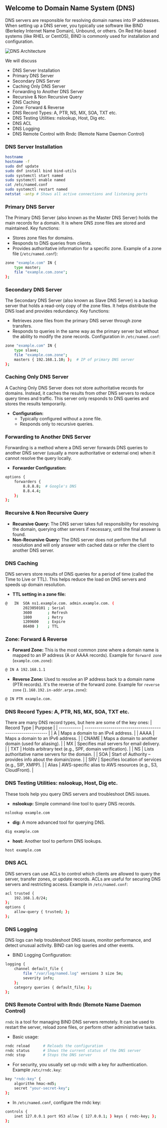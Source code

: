 ## Welcome to Domain Name System (DNS)
DNS servers are responsible for resolving domain names into IP addresses. When setting up a DNS server, you typically use software like BIND (Berkeley Internet Name Domain), Unbound, or others. On Red Hat-based systems (like RHEL or CentOS), BIND is commonly used for installation and configuration. 

![DNS Architecture](/img/dns-architecture.png)

We will discuss 
- DNS Server Installation
- Primary DNS Server 
- Secondary DNS Server 
- Caching Only DNS Server 
- Forwarding to Another DNS Server 
- Recursive & Non Recursive Query 
- DNS Caching 
- Zone: Forward & Reverse
- DNS Record Types: A, PTR, NS, MX, SOA, TXT etc.
- DNS Testing Utilities: nslookup, Host, Dig etc. 
- DNS ACL 
- DNS Logging
- DNS Remote Control with Rndc (Remote Name Daemon Control)

### DNS Server Installation
```bash 
hostname
hostname -f
sudo dnf update
sudo dnf install bind bind-utils
sudo systemctl start named
sudo systemctl enable named
cat /etc/named.conf
sudo systemctl restart named
netstat -antp # Shows all active connections and listening ports
```
### Primary DNS Server 
The Primary DNS Server (also known as the Master DNS Server) holds the main records for a domain. It is where DNS zone files are stored and maintained. Key functions:
- Stores zone files for domains.
- Responds to DNS queries from clients.
- Provides authoritative information for a specific zone. Example of a zone file (`/etc/named.conf`):
```bash
zone "example.com" IN {
    type master;
    file "example.com.zone";
};
```
### Secondary DNS Server
The Secondary DNS Server (also known as Slave DNS Server) is a backup server that holds a read-only copy of the zone files. It helps distribute the DNS load and provides redundancy. Key functions:
- Retrieves zone files from the primary DNS server through zone transfers.
- Responds to queries in the same way as the primary server but without the ability to modify the zone records. Configuration in `/etc/named.conf`:
```bash
zone "example.com" IN {
    type slave;
    file "example.com.zone";
    masters { 192.168.1.10; };  # IP of primary DNS server
};
```
### Caching Only DNS Server 
A Caching Only DNS Server does not store authoritative records for domains. Instead, it caches the results from other DNS servers to reduce query times and traffic. This server only responds to DNS queries and stores the results temporarily.
- **Configuration:**
  - Typically configured without a zone file.
  - Responds only to recursive queries.
### Forwarding to Another DNS Server
Forwarding is a method where a DNS server forwards DNS queries to another DNS server (usually a more authoritative or external one) when it cannot resolve the query locally.
- **Forwarder Configuration:**
```bash
options {
    forwarders {
        8.8.8.8;  # Google's DNS
        8.8.4.4;
    };
};
```
### Recursive & Non Recursive Query 
- **Recursive Query:** The DNS server takes full responsibility for resolving the domain, querying other servers if necessary, until the final answer is found.
- **Non-Recursive Query:** The DNS server does not perform the full resolution and will only answer with cached data or refer the client to another DNS server.
### DNS Caching 
DNS servers store results of DNS queries for a period of time (called the Time to Live or TTL). This helps reduce the load on DNS servers and speeds up domain resolution.
- **TTL setting in a zone file:**
```bash
@   IN  SOA ns1.example.com. admin.example.com. (
        2023050101 ; Serial
        3600       ; Refresh
        1800       ; Retry
        1209600    ; Expire
        86400 )    ; TTL
```
### Zone: Forward & Reverse
- **Forward Zone:** This is the most common zone where a domain name is mapped to an IP address (A or AAAA records). Example for `forward zone` (`example.com.zone`):
```bash
@ IN A 192.168.1.1
```
- **Reverse Zone:** Used to resolve an IP address back to a domain name (PTR records). It's the reverse of the forward zone. Example for `reverse zone` (`1.168.192.in-addr.arpa.zone`):
```bash
@ IN PTR example.com.
```
### DNS Record Types: A, PTR, NS, MX, SOA, TXT etc.
There are many DNS record types, but here are some of the key ones:
| Record Type | Purpose                                                     |
| ----------- | ----------------------------------------------------------- |
| A           | Maps a domain to an IPv4 address.                           |
| AAAA        | Maps a domain to an IPv6 address.                           |
| CNAME       | Maps a domain to another domain (used for aliasing).        |
| MX          | Specifies mail servers for email delivery.                  |
| TXT         | Holds arbitrary text (e.g., SPF, domain verification).      |
| NS          | Lists authoritative name servers for the domain.            |
| SOA         | Start of Authority – provides info about the domain/zone.   |
| SRV         | Specifies location of services (e.g., SIP, XMPP).           |
| Alias       | AWS-specific alias to AWS resources (e.g., S3, CloudFront). |
### DNS Testing Utilities: nslookup, Host, Dig etc. 
These tools help you query DNS servers and troubleshoot DNS issues.
- **nslookup:** Simple command-line tool to query DNS records.
```bash
nslookup example.com
```
- **dig:** A more advanced tool for querying DNS.
```bash
dig example.com
```
- **host:** Another tool to perform DNS lookups.
```bash
host example.com
```
### DNS ACL 
DNS servers can use ACLs to control which clients are allowed to query the server, transfer zones, or update records. ACLs are useful for securing DNS servers and restricting access. Example in `/etc/named.conf`:
```bash
acl trusted {
    192.168.1.0/24;
};
options {
    allow-query { trusted; };
};
```
### DNS Logging
DNS logs can help troubleshoot DNS issues, monitor performance, and detect unusual activity. BIND can log queries and other events. 
- BIND Logging Configuration:
```bash
logging {
    channel default_file {
        file "/var/log/named.log" versions 3 size 5m;
        severity info;
    };
    category queries { default_file; };
};
```
### DNS Remote Control with Rndc (Remote Name Daemon Control)
`rndc` is a tool for managing BIND DNS servers remotely. It can be used to restart the server, reload zone files, or perform other administrative tasks.
- Basic usage:
```bash
rndc reload      # Reloads the configuration
rndc status      # Shows the current status of the DNS server
rndc stop        # Stops the DNS server
```
- For security, you usually set up rndc with a key for authentication. Example `/etc/rndc.key`:
```bash
key "rndc-key" {
    algorithm hmac-md5;
    secret "your-secret-key";
};
```
- In `/etc/named.conf`, configure the rndc key:
```bash
controls {
    inet 127.0.0.1 port 953 allow { 127.0.0.1; } keys { rndc-key; };
};
```
